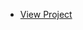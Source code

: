 <ul class="actions special">
									<li><a href="https://github.com/AlexTheAnalyst/PortfolioProjects/blob/main/Data%20Cleaning%20Portfolio%20Project%20Queries.sql" class="button large">View Project</a></li>
								</ul>
							</article>
